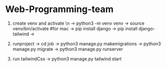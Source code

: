 # Web-Programming-team

1. create venv and activate \n
    -> python3 -m venv venv
    -> source venv/bin/activate  #for mac
    -> pip install django
    -> pip install django-tailwind
    -> 
2. runproject
    -> cd job
    -> python3 manage.py makemigrations
    -> python3 manage.py migrate
    -> python3 manage.py runserver

3. run tailwindCss 
    -> python3 manage.py tailwind start